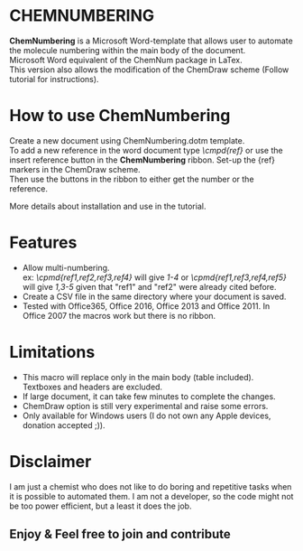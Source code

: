 
# CHEMNUMBERING


**ChemNumbering** is a Microsoft Word-template that allows user to automate the molecule numbering within the main body of the document.   
Microsoft Word equivalent of the ChemNum package in LaTex.  
This version also allows the modification of the ChemDraw scheme (Follow tutorial for instructions).


# How to use ChemNumbering
Create a new document using ChemNumbering.dotm template.    
To add a new reference in the word document type _\cmpd{ref}_ or use the insert reference button in the **ChemNumbering** ribbon.
Set-up the \{ref} markers in the ChemDraw scheme.  
Then use the buttons in the ribbon to either get the number or the reference.      

More details about installation and use in the tutorial.


# Features
 - Allow multi-numbering.  
 ex: _\cpmd{ref1,ref2,ref3,ref4}_ will give _1-4_ or _\cpmd{ref1,ref3,ref4,ref5}_ will give _1,3-5_ given that "ref1" and "ref2" were already cited before.
 - Create a CSV file in the same directory where your document is saved.
 - Tested with Office365, Office 2016, Office 2013 and Office 2011. In Office 2007 the macros work but there is no ribbon.
 
 
# Limitations
- This macro will replace only in the main body (table included). Textboxes and headers are excluded.
- If large document, it can take few minutes to complete the changes. 
- ChemDraw option is still very experimental and raise some errors.
- Only available for Windows users (I do not own any Apple devices, donation accepted ;)).

# Disclaimer
I am just a chemist who does not like to do boring and repetitive tasks when it is possible to automated them. I am not a developer, so the code might not be too power efficient, but a least it does the job.  

## Enjoy & Feel free to join and contribute


